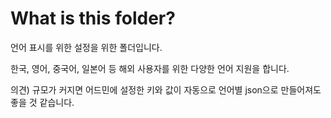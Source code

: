 # What is this folder?

언어 표시를 위한 설정을 위한 폴더입니다.

한국, 영어, 중국어, 일본어 등 해외 사용자를 위한 다양한 언어 지원을 합니다.

의견) 규모가 커지면 어드민에 설정한 키와 값이 자동으로 언어별 json으로 만들어져도 좋을 것 같습니다.